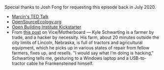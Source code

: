 Special thanks to Josh Fong for requesting this episode back in July 2020.

- [Marcin's TED Talk](https://www.ted.com/talks/marcin_jakubowski_open_sourced_blueprints_for_civilization)
- [OpenSourceEcology.org](https://www.opensourceecology.org)
- [Open Building Institute Kickstarter](https://www.kickstarter.com/projects/622508883/open-building-institute-eco-building-toolkit)
- From [this post](https://www.vice.com/en/article/kzp7ny/tractor-hacking-right-to-repair) on Vice/Motherboard — Kyle Schwarting is a farmer by trade, and a hacker by necessity. His farm, about 20 minutes outside the city limits of Lincoln, Nebraska, is full of tractors and agricultural equipment, which he picks up in various states of repair from fellow farmers, fixes up, and resells. "I would say what I'm doing is hacking," Schwarting tells me, gesturing to a Windows laptop and a USB-to-tractor cable he Frankensteined himself.